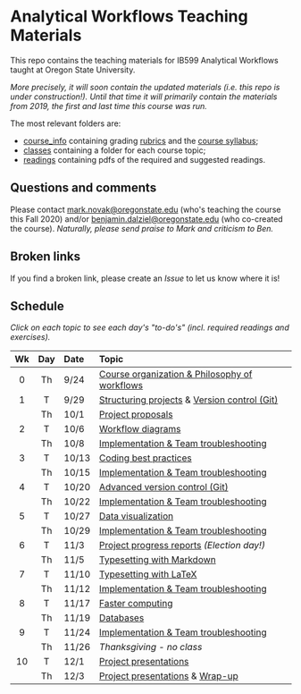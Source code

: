 # Analytical Workflows Teaching Materials

This repo contains the teaching materials for IB599 Analytical Workflows taught at Oregon State University.

_More precisely, it *will soon* contain the *updated* materials (i.e. this repo is under construction!)._  _Until that time it will primarily contain the materials from 2019, the first and last time this course was run._


The most relevant folders are:
- [course_info](course_info/) containing grading [rubrics](course_info/rubrics/) and the [course syllabus](course_info/syllabus/);
- [classes](classes/) containing a folder for each course topic;
- [readings](readings/) containing pdfs of the required and suggested readings.

## Questions and comments
Please contact [mark.novak@oregonstate.edu](mailto:mark.novak@oregonstate.edu) (who's teaching the course this Fall 2020) and/or [benjamin.dalziel@oregonstate.edu](mailto:benjamin.dalziel@oregonstate.edu) (who co-created the course).  _Naturally, please send praise to Mark and criticism to Ben._

## Broken links
If you find a broken link, please create an _Issue_ to let us know where it is!


## Schedule
_Click on each topic to see each day's "to-do's" (incl. required readings and exercises)._

| Wk |  Day | Date | Topic |
|:-:|:-----:|:------|:------|
|0 |  Th | 9/24    | [Course organization & Philosophy of workflows](classes/Introduction) |
|1 |  T  | 9/29    | [Structuring projects](classes/StructuredProjects) & [Version control (Git)](classes/VersionControl_Git_part_1) |
|  |  Th | 10/1    | [Project proposals](classes/ProjectProposal) |
|2 |  T  | 10/6    | [Workflow diagrams](classes/WorkflowDiagrams)  |
|  |  Th | 10/8    | [Implementation & Team troubleshooting](classes/Implementation) |
|3 |  T  | 10/13   | [Coding best practices](classes/CodingBestPractices) |
|  |  Th | 10/15   | [Implementation & Team troubleshooting](classes/Implementation) |
|4 |  T  | 10/20   | [Advanced version control (Git)](classes/VersionControl_Git_part_2) |
|  |  Th | 10/22   | [Implementation & Team troubleshooting](classes/Implementation)  |
|5 |  T  | 10/27   | [Data visualization](classes/Visualization)  |
|  |  Th | 10/29   | [Implementation & Team troubleshooting](classes/Implementation) |
|6 |  T  | 11/3    | [Project progress reports](classes/ProjectReport) _(Election day!)_  |
|  |  Th | 11/5    | [Typesetting with Markdown](classes/Typesetting_Markdown)  |
|7 |  T  | 11/10   | [Typesetting with LaTeX](classes/Typesetting_LaTeX)  |
|  |  Th | 11/12   | [Implementation & Team troubleshooting](classes/Implementation) |
|8 |  T  | 11/17   | [Faster computing](classes/FasterComputing)  |
|  |  Th | 11/19   | [Databases](classes/Databases)  |
|9 |  T  | 11/24   | [Implementation & Team troubleshooting](classes/Implementation)  |
|  |  Th | 11/26   | _Thanksgiving - no class_ |
|10|  T  | 12/1    | [Project presentations](classes/ProjectSummary) |
|  |  Th | 12/3    | [Project presentations](classes/ProjectSummary) & [Wrap-up](classes/WrapUp) |
